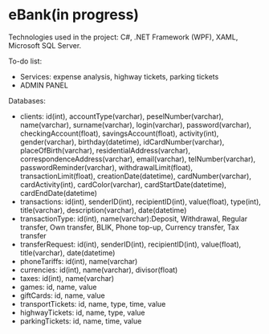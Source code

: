 # eBank(in progress)

Technologies used in the project: C#, .NET Framework (WPF), XAML, Microsoft SQL Server.

To-do list:
- Services: expense analysis, highway tickets, parking tickets
- ADMIN PANEL

Databases:
- clients: id(int), accountType(varchar), peselNumber(varchar), name(varchar), surname(varchar), login(varchar), password(varchar), checkingAccount(float), savingsAccount(float), activity(int), gender(varchar), birthday(datetime), idCardNumber(varchar), placeOfBirth(varchar), residentialAddress(varchar), correspondenceAddress(varchar), email(varchar), telNumber(varchar), passwordReminder(varchar), withdrawalLimit(float), transactionLimit(float), creationDate(datetime), cardNumber(varchar), cardActivity(int), cardColor(varchar), cardStartDate(datetime), cardEndDate(datetime)
- transactions: id(int), senderID(int), recipientID(int), value(float), type(int), title(varchar), description(varchar), date(datetime)
- transactionType: id(int), name(varchar):Deposit, Withdrawal, Regular transfer, Own transfer, BLIK, Phone top-up, Currency transfer, Tax transfer
- transferRequest: id(int), senderID(int), recipientID(int), value(float), title(varchar), date(datetime)
- phoneTariffs: id(int), name(varchar)
- currencies: id(int), name(varchar), divisor(float)
- taxes: id(int), name(varchar)
- games: id, name, value
- giftCards: id, name, value
- transportTickets: id, name, type, time, value
- highwayTickets: id, name, type, value
- parkingTickets: id, name, time, value
